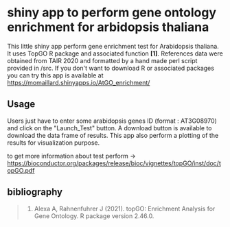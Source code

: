 # shiny app to perform gene ontology enrichment for arbidopsis thaliana

This little shiny app perform gene enrichment test for Arabidopsis thaliana. It uses TopGO R package and associated function **[1]**. 
References data were obtained from TAIR 2020 and formatted by a hand made perl script provided in /src. 
If you don't want to download R or associated packages you can try this app is available at https://momaillard.shinyapps.io/AtGO_enrichment/

## Usage
Users just have to enter some arabidopsis genes ID (format : AT3G08970) and click on the "Launch_Test" button. 
A download button is available to download the data frame of results.
This app also perform a plotting of the results for visualization purpose.

to get more information about test perform ->  https://bioconductor.org/packages/release/bioc/vignettes/topGO/inst/doc/topGO.pdf



## bibliography

> 1. Alexa A, Rahnenfuhrer J (2021). topGO: Enrichment Analysis for Gene Ontology. R package version 2.46.0.

